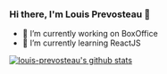 ### Hi there, I'm Louis Prevosteau 👋
- 🔭 I’m currently working on BoxOffice
- 🌱 I’m currently learning ReactJS

[![louis-prevosteau's github stats](https://github-readme-stats.vercel.app/api?username=louis-prevosteau)](https://github.com/louis-prevosteau/github-readme-stats)

<!--
**louis-prevosteau/louis-prevosteau** is a ✨ _special_ ✨ repository because its `README.md` (this file) appears on your GitHub profile.

Here are some ideas to get you started:

- 🔭 I’m currently working on BoxOffice
- 🌱 I’m currently learning ReactJS
- 👯 I’m looking to collaborate on ...
- 🤔 I’m looking for help with ...
- 💬 Ask me about ...
- 📫 How to reach me: ...
- 😄 Pronouns: ...
- ⚡ Fun fact: ...
-->
